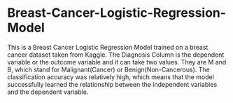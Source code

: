 # Breast-Cancer-Logistic-Regression-Model
This is a Breast Cancer Logistic Regression Model trained on a breast cancer dataset taken from Kaggle. The Diagnosis Column is the dependent variable or the outcome variable and it can take two values. They are M and B, which stand for Malignant(Cancer) or Benign(Non-Cancerous). The classification accuracy was relatively high, which means that the model successfully learned the relationship between the independent variables and the dependent variable. 
